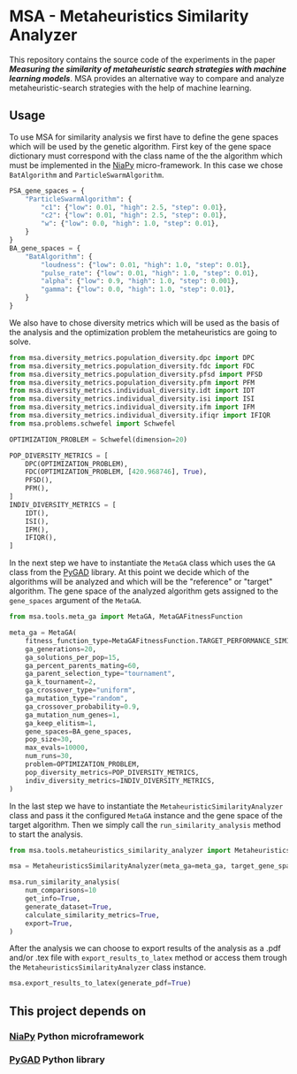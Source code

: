 # MSA - Metaheuristics Similarity Analyzer

This repository contains the source code of the experiments in the paper ***Measuring the similarity of metaheuristic search strategies with machine learning models***. MSA provides an alternative way to compare and analyze metaheuristic-search strategies with the help of machine learning.

## Usage
To use MSA for similarity analysis we first have to define the gene spaces which will be used by the genetic algorithm. First key of the gene space dictionary must correspond with the class name of the the algorithm which must be implemented in the [NiaPy](https://github.com/NiaOrg/NiaPy?tab=readme-ov-file) micro-framework. In this case we chose `BatAlgorithm` and `ParticleSwarmAlgorithm`.

```python
PSA_gene_spaces = {
    "ParticleSwarmAlgorithm": {
        "c1": {"low": 0.01, "high": 2.5, "step": 0.01},
        "c2": {"low": 0.01, "high": 2.5, "step": 0.01},
        "w": {"low": 0.0, "high": 1.0, "step": 0.01},
    }
}
BA_gene_spaces = {
    "BatAlgorithm": {
        "loudness": {"low": 0.01, "high": 1.0, "step": 0.01},
        "pulse_rate": {"low": 0.01, "high": 1.0, "step": 0.01},
        "alpha": {"low": 0.9, "high": 1.0, "step": 0.001},
        "gamma": {"low": 0.0, "high": 1.0, "step": 0.01},
    }
}
```
We also have to chose diversity metrics which will be used as the basis of the analysis and the optimization problem the metaheuristics are going to solve.

```python
from msa.diversity_metrics.population_diversity.dpc import DPC
from msa.diversity_metrics.population_diversity.fdc import FDC
from msa.diversity_metrics.population_diversity.pfsd import PFSD
from msa.diversity_metrics.population_diversity.pfm import PFM
from msa.diversity_metrics.individual_diversity.idt import IDT
from msa.diversity_metrics.individual_diversity.isi import ISI
from msa.diversity_metrics.individual_diversity.ifm import IFM
from msa.diversity_metrics.individual_diversity.ifiqr import IFIQR
from msa.problems.schwefel import Schwefel

OPTIMIZATION_PROBLEM = Schwefel(dimension=20)

POP_DIVERSITY_METRICS = [
    DPC(OPTIMIZATION_PROBLEM),
    FDC(OPTIMIZATION_PROBLEM, [420.968746], True),
    PFSD(),
    PFM(),
]
INDIV_DIVERSITY_METRICS = [
    IDT(),
    ISI(),
    IFM(),
    IFIQR(),
]
```

In the next step we have to instantiate the `MetaGA` class which uses the `GA` class from the [PyGAD](https://github.com/ahmedfgad/GeneticAlgorithmPython) library. At this point we decide which of the algorithms will be analyzed and which will be the "reference" or "target" algorithm. The gene space of the analyzed algorithm gets assigned to the `gene_spaces` argument of the `MetaGA`.

```python
from msa.tools.meta_ga import MetaGA, MetaGAFitnessFunction

meta_ga = MetaGA(
    fitness_function_type=MetaGAFitnessFunction.TARGET_PERFORMANCE_SIMILARITY,
    ga_generations=20,
    ga_solutions_per_pop=15,
    ga_percent_parents_mating=60,
    ga_parent_selection_type="tournament",
    ga_k_tournament=2,
    ga_crossover_type="uniform",
    ga_mutation_type="random",
    ga_crossover_probability=0.9,
    ga_mutation_num_genes=1,
    ga_keep_elitism=1,
    gene_spaces=BA_gene_spaces,
    pop_size=30,
    max_evals=10000,
    num_runs=30,
    problem=OPTIMIZATION_PROBLEM,
    pop_diversity_metrics=POP_DIVERSITY_METRICS,
    indiv_diversity_metrics=INDIV_DIVERSITY_METRICS,
)
```

In the last step we have to instantiate the `MetaheuristicSimilarityAnalyzer` class and pass it the configured `MetaGA` instance and the gene space of the target algorithm. Then we simply call the `run_similarity_analysis` method to start the analysis.

```python
from msa.tools.metaheuristics_similarity_analyzer import MetaheuristicsSimilarityAnalyzer

msa = MetaheuristicsSimilarityAnalyzer(meta_ga=meta_ga, target_gene_space=PSA_gene_spaces)

msa.run_similarity_analysis(
    num_comparisons=10
    get_info=True,
    generate_dataset=True,
    calculate_similarity_metrics=True,
    export=True,
)
```

After the analysis we can choose to export results of the analysis as a .pdf and/or .tex file with `export_results_to_latex` method or access them trough the `MetaheuristicsSimilarityAnalyzer` class instance.

```python
msa.export_results_to_latex(generate_pdf=True)
```

## This project depends on
### [NiaPy](https://github.com/NiaOrg/NiaPy?tab=readme-ov-file) Python microframework
### [PyGAD](https://github.com/ahmedfgad/GeneticAlgorithmPython) Python library
